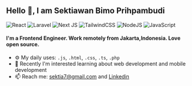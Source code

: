 
## Hello 👋, I am Sektiawan Bimo Prihpambudi


![React](https://img.shields.io/badge/react-%2320232a.svg?style=for-the-badge&logo=react&logoColor=%2361DAFB)
![Laravel](https://img.shields.io/badge/laravel-%23FF2D20.svg?style=for-the-badge&logo=laravel&logoColor=white)
![Next JS](https://img.shields.io/badge/Next-black?style=for-the-badge&logo=next.js&logoColor=white)
![TailwindCSS](https://img.shields.io/badge/tailwindcss-%2338B2AC.svg?style=for-the-badge&logo=tailwind-css&logoColor=white)
![NodeJS](https://img.shields.io/badge/node.js-6DA55F?style=for-the-badge&logo=node.js&logoColor=white)
![JavaScript](https://img.shields.io/badge/javascript-%23323330.svg?style=for-the-badge&logo=javascript&logoColor=%23F7DF1E)

#### I'm a Frontend Engineer. Work remotely from Jakarta,Indonesia. Love open source.

- ⚙️ My daily uses: `.js`, `.html`, `.css`, `.ts`, `.php`
- 🌱 Recently I'm interested learning about web development and mobile development
- 📫 Reach me: [sektia7@gmail.com](mailto:sektia7@gmail.com) and [Linkedin](https://www.linkedin.com/in/baiim-dev/)



